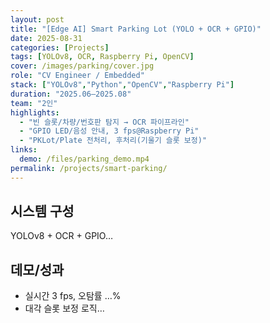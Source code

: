 ```yaml
---
layout: post
title: "[Edge AI] Smart Parking Lot (YOLO + OCR + GPIO)"
date: 2025-08-31
categories: [Projects]
tags: [YOLOv8, OCR, Raspberry Pi, OpenCV]
cover: /images/parking/cover.jpg
role: "CV Engineer / Embedded"
stack: ["YOLOv8","Python","OpenCV","Raspberry Pi"]
duration: "2025.06–2025.08"
team: "2인"
highlights:
  - "빈 슬롯/차량/번호판 탐지 → OCR 파이프라인"
  - "GPIO LED/음성 안내, 3 fps@Raspberry Pi"
  - "PKLot/Plate 전처리, 후처리(기울기 슬롯 보정)"
links:
  demo: /files/parking_demo.mp4
permalink: /projects/smart-parking/
---
```


## 시스템 구성
YOLOv8 + OCR + GPIO…

## 데모/성과
- 실시간 3 fps, 오탐률 …%
- 대각 슬롯 보정 로직…
